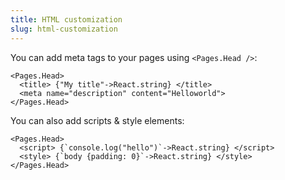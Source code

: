 ```yaml
---
title: HTML customization
slug: html-customization
---
```


You can add meta tags to your pages using `<Pages.Head />`:

```reason
<Pages.Head>
  <title> {"My title"->React.string} </title>
  <meta name="description" content="Helloworld">
</Pages.Head>
```

You can also add scripts & style elements:

```reason
<Pages.Head>
  <script> {`console.log("hello")`->React.string} </script>
  <style> {`body {padding: 0}`->React.string} </style>
</Pages.Head>
```
